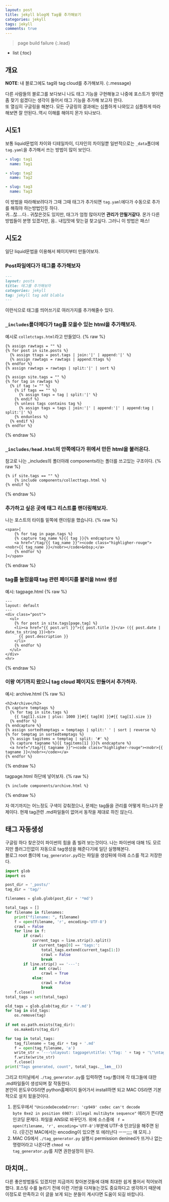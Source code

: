 ```yaml
---
layout: post
title: jekyll blog에 Tag를 추가해보기
categories: jekyll
tags: jekyll
comments: true
---
```



> page build failure
{:.lead}
* list
{:toc}

## 개요

**NOTE**: 내 블로그에도 tag와 tag cloud를 추가해보자.
{:.message}

다른 사람들의 블로그를 보다보니 나도 태그 기능을 구현해놓고 나중에 포스트가 쌓이면 좀 찾기 쉽겠다는 생각이 들어서 태그 기능을 추가해 보고자 한다.  
또 열심히 구글링을 해본다. 모든 구글링의 결과에는 심플하게 나와있고 심플하게 따라해보면 잘 안된다..역시 이해를 해야지 몬가 되나보다.


## 시도1

보통 liquid문법의 차이와 디테일차이, 디자인의 차이일뿐 일반적으로는 <code>_data</code>폴더에 <code>tag.yaml</code>을 추가해서 쓰는 방법이 많이 보인다.
~~~yaml
- slug: tag1
  name: Tag1

- slug: tag2
  name: Tag2

- slug: tag3
  name: Tag3
~~~

이 방법을 따라해보려다가 그때 그때 태그가 추가되면 <code>tag.yaml</code>에다가 수동으로 추가를 해줘야 하는방법인듯 하다.   
귀...찮....다.. 귀찮은것도 있지만, 태그가 엄청 많아지면 **관리가 안될거같다**. 
몬가 다른 방법들이 분명 있겠지만, 음.. 내입맛에 맞는걸 찾고싶다. 그러니 이 방법은 패스!

## 시도2

일단 liquid문법을 이용해서 페이지부터 만들어보자.

### Post파일에다가 태그를 추가해보자 
~~~markdown
---
layout: posts
title: 태그를 추가해보자
categories: jekyll
tag: jekyll tag add blabla
---
~~~
이런식으로 태그를 띄어쓰기로 여러가지를 추가해줄수 있다.

### <code>_includes</code>폴더에다가 tag를 모을수 있는 html을 추가해보자.   
예시로 <code>colletctags.html</code>라고 만들었다.
{% raw %}
```liquid
{% assign rawtags = "" %}
{% for post in site.posts %}
  {% assign ttags = post.tags | join:'|' | append:'|' %}
  {% assign rawtags = rawtags | append:ttags %}
{% endfor %}
{% assign rawtags = rawtags | split:'|' | sort %}

{% assign site.tags = "" %}
{% for tag in rawtags %}
  {% if tag != "" %}
    {% if tags == "" %}
      {% assign tags = tag | split:'|' %}
    {% endif %}
    {% unless tags contains tag %}
      {% assign tags = tags | join:'|' | append:'|' | append:tag | split:'|' %}
    {% endunless %}
  {% endif %}
{% endfor %}
```
{% endraw %}

### <code>_includes/head.html</code>의 안쪽에다가 위에서 만든 html을 불러온다.   
참고로 나는 _includes의 폴더아래 components라는 폴더를 쓰고있는 구조이다.
{% raw %}
```liquid
{% if site.tags == "" %}
    {% include components/collecttags.html %}
{% endif %}
```
{% endraw %}

### 추가하고 싶은 곳에 태그 리스트를 랜더링해보자.   
나는 포스트의 타이틀 밑쪽에 랜더링을 했습니다. 
{% raw %}
```liquid
<span>[
    {% for tag in page.tags %}
    {% capture tag_name %}{{ tag }}{% endcapture %}
    <a href="/tag/{{ tag_name }}"><code class="highligher-rouge"><nobr>{{ tag_name }}</nobr></code>&nbsp;</a>
    {% endfor %}
]</span>
```
{% endraw %}

### tag를 눌렀을때 tag 관련 페이지를 불러올 html 생성
예시: tagpage.html
{% raw %}
```liquid
---
layout: default
---
<div class="post">
  <ul>
    {% for post in site.tags[page.tag] %}
    <li><a href="{{ post.url }}">{{ post.title }}</a> ({{ post.date | date_to_string }})<br>
      {{ post.description }}
    </li>
    {% endfor %}
  </ul>
</div>
<hr>
```
{% endraw %}

### 이왕 여기까지 왔으니 tag cloud 페이지도 만들어서 추가하자.
예시: archive.html
{% raw %}
```liquid
<h2>Archive</h2>
{% capture temptags %}
  {% for tag in site.tags %}
    {{ tag[1].size | plus: 1000 }}#{{ tag[0] }}#{{ tag[1].size }}
  {% endfor %}
{% endcapture %}
{% assign sortedtemptags = temptags | split:' ' | sort | reverse %}
{% for temptag in sortedtemptags %}
  {% assign tagitems = temptag | split: '#' %}
  {% capture tagname %}{{ tagitems[1] }}{% endcapture %}
  <a href="/tag/{{ tagname }}"><code class="highligher-rouge"><nobr>{{ tagname }}</nobr></code></a>
{% endfor %}
```
{% endraw %}

tagpage.html 하단에 넣어보자. 
{% raw %}
```liquid
{% include components/archive.html %}
```
{% endraw %}


자 여기까지는 어느정도 구색이 갖춰졌으나, 문제는 tag들을 관리를 어떻게 하느냐가 문제이다. 현재 tag관련 .md파일들이 없어서 동작을 제대로 하진 않는다. 

## 태그 자동생성
구글링 하다 찾은것이 파이썬의 힘을 좀 빌려 보는것이다. 나는 파이썬에 대해 1도 모르지만 플러그인없이 자동으로 tag생성을 해준다기에 일단 실행해본다.   
블로그 root 폴더에 <code>tag_generator.py</code>라는 파일을 생성뒤에 아래 소스를 적고 저장한다.
~~~python
import glob
import os

post_dir = '_posts/'
tag_dir = 'tag/'

filenames = glob.glob(post_dir + '*md')

total_tags = []
for filename in filenames:
    print("filename: ", filename)
    f = open(filename, 'r', encoding='UTF-8')
    crawl = False
    for line in f:
        if crawl:
            current_tags = line.strip().split()
            if current_tags[0] == 'tags:':
                total_tags.extend(current_tags[1:])
                crawl = False
                break
        if line.strip() == '---':
            if not crawl:
                crawl = True
            else:
                crawl = False
                break
    f.close()
total_tags = set(total_tags)

old_tags = glob.glob(tag_dir + '*.md')
for tag in old_tags:
    os.remove(tag)
    
if not os.path.exists(tag_dir):
    os.makedirs(tag_dir)

for tag in total_tags:
    tag_filename = tag_dir + tag + '.md'
    f = open(tag_filename, 'a')
    write_str = '---\nlayout: tagpage\ntitle: \"Tag: ' + tag + '\"\ntag: ' + tag + '\nrobots: noindex\n---\n'
    f.write(write_str)
    f.close()
print("Tags generated, count", total_tags.__len__())
~~~

그리고 터미널에서 <code>./tag_generator.py</code>를 입력하면 <code>tag/</code>폴더에 각 태그들에 대한 .md파일들이 생성되며 잘 작동한다.   
본인이 윈도우OS라면 python홈페이지 들어가서 install하면 되고 MAC OS라면 기본적으로 설치 됬을것이다. 

1. 윈도우에서 <code>"UnicodeDecodeError: 'cp949' codec can't decode byte 0xe2 in position 6987: illegal multibyte sequence"</code> 에러가 뜬다면 인코딩 문제다.
파일을 ANSI로 바꾸던가. 위에 소스중에 <code> f = open(filename, 'r', encoding='UTF-8')</code>부분에 UTF-8 인코딩을 해주면 된다. (웃긴건 MAC에서는 encoding이 있으면 또 에러난다 ㅡㅡ;;;; 얘 모지..)
2. MAC OS에서 <code>./tag_generator.py</code> 실행시 permission denined가 뜨거나 없는 명령어라고 나온다면 <code>chmod +x tag_generator.py</code>를 치면 권한설정이 된다.

## 마치며..
다른 좋은방법들도 있겠지만 지금까지 찾아본것들에 대해 최대한 쉽게 풀어서 적어보려 했다. 포스팅 수를 늘리기 전에 이런 기반을 다져놓는것도 중요하다고 생각하기 때문에 이정도로 만족하고 이 글을 보게 되는 분들이 계시다면 도움이 되길 바랍니다. 

